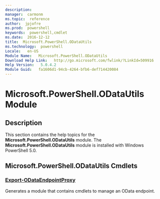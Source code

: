 ```yaml
---
description:  
manager:  carmonm
ms.topic:  reference
author:  jpjofre
ms.prod:  powershell
keywords:  powershell,cmdlet
ms.date:  2016-12-12
title:  Microsoft.PowerShell.ODataUtils
ms.technology:  powershell
Locale:   en-US
Module Name:   Microsoft.PowerShell.ODataUtils
Download Help Link:   http://go.microsoft.com/fwlink/?LinkId=509916
Help Version:   5.0.4.2
Module Guid:   fa1606d1-94cb-4264-bfb6-def714420084
---
```



# Microsoft.PowerShell.ODataUtils Module
## Description
This section contains the help topics for the **Microsoft.PowerShell.ODataUtils** module. The **Microsoft.PowerShell.ODataUtils** module is installed with Windows PowerShell 5.0.

## Microsoft.PowerShell.ODataUtils Cmdlets
### [Export-ODataEndpointProxy](Export-ODataEndpointProxy.md)
Generates a module that contains cmdlets to manage an OData endpoint.

